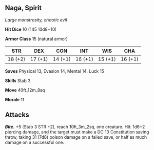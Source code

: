 ## Naga, Spirit

*Large monstrosity, chaotic evil*

**Hit Dice** 10 (145 10d8+10)

**Armor Class** 15 (natural armor)

| STR     | DEX     | CON     | INT     | WIS     | CHA     |
|---------|---------|---------|---------|---------|---------|
| 18 (+2) | 17 (+1) | 14 (+1) | 16 (+1) | 15 (+1) | 16 (+1) |

**Saves** Physical 13, Evasion 14, Mental 14, Luck 15

**Skills** Stab 3

**Move** 40ft_12m_8sq

**Morale** 11

## Attacks

***Bite.*** +5 (Stab 3 STR +2), reach 10ft_3m_2sq, one creature. Hit: 1d6+2 piercing damage, and the target must make a DC 13 Constitution saving throw, taking 31 (7d8) poison damage on a failed save, or half as much damage on a successful one.

